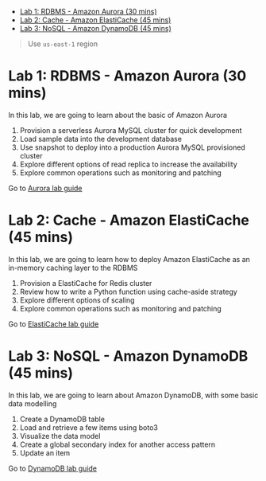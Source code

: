 
- [Lab 1: RDBMS - Amazon Aurora (30 mins)](#lab-1-rdbms---amazon-aurora-30-mins)
- [Lab 2: Cache - Amazon ElastiCache (45 mins)](#lab-2-cache---amazon-elasticache-45-mins)
- [Lab 3: NoSQL - Amazon DynamoDB (45 mins)](#lab-3-nosql---amazon-dynamodb-45-mins)

> Use `us-east-1` region

# Lab 1: RDBMS - Amazon Aurora (30 mins)
In this lab, we are going to learn about the basic of Amazon Aurora

1. Provision a serverless Aurora MySQL cluster for quick development
2. Load sample data into the development database
3. Use snapshot to deploy into a production Aurora MySQL provisioned cluster
4. Explore different options of read replica to increase the availability
5. Explore common operations such as monitoring and patching

Go to [Aurora lab guide](aurora/README.md)

# Lab 2: Cache - Amazon ElastiCache (45 mins)
In this lab, we are going to learn how to deploy Amazon ElastiCache as an in-memory caching layer to the RDBMS

1. Provision a ElastiCache for Redis cluster
2. Review how to write a Python function using cache-aside strategy
3. Explore different options of scaling
4. Explore common operations such as monitoring and patching

Go to [ElastiCache lab guide](elasticache/README.md)

# Lab 3: NoSQL - Amazon DynamoDB (45 mins)
In this lab, we are going to learn about Amazon DynamoDB, with some basic data modelling

1. Create a DynamoDB table
2. Load and retrieve a few items using boto3
3. Visualize the data model
4. Create a global secondary index for another access pattern
5. Update an item

Go to [DynamoDB lab guide](dynamodb/README.md)